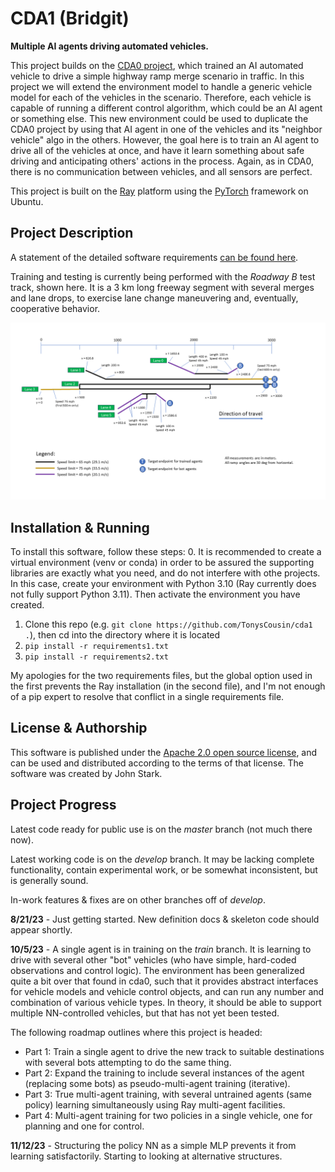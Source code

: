 # CDA1 (Bridgit)
**Multiple AI agents driving automated vehicles.**

This project builds on the [CDA0 project](https://github.com/TonysCousin/cda0), which trained an AI automated vehicle to drive a simple highway ramp merge scenario in traffic.
In this project we will extend the environment model to handle a generic vehicle model for each of the vehicles in the scenario.
Therefore, each vehicle is capable of running a different control algorithm, which could be an AI agent or something else.
This new environment could be used to duplicate the CDA0 project by using that AI agent in one of the vehicles and its "neighbor vehicle" algo in the others.
However, the goal here is to train an AI agent to drive all of the vehicles at once, and have it learn something about safe driving and anticipating others' actions in the process.
Again, as in CDA0, there is no communication between vehicles, and all sensors are perfect.

This project is built on the [Ray](https://www.ray.io) platform using the [PyTorch](https://pytorch.org) framework on Ubuntu.


## Project Description
A statement of the detailed software requirements [can be found here](docs/cda1_rqmts.txt).

Training and testing is currently being performed with the _Roadway B_ test track, shown here. It is a 3 km long freeway segment with several merges and lane drops, to exercise lane change maneuvering and, eventually, cooperative behavior.

![Roadway B](docs/images/RoadwayB_map.png)

## Installation & Running
To install this software, follow these steps:
0. It is recommended to create a virtual environment (venv or conda) in order to be assured the supporting libraries are exactly what you need, and do not interfere with othe projects. In this case, create your environment with Python 3.10 (Ray currently does not fully support Python 3.11). Then activate the environment you have created.
1. Clone this repo (e.g. `git clone https://github.com/TonysCousin/cda1 .`), then cd into the directory where it is located
2. `pip install -r requirements1.txt`
3. `pip install -r requirements2.txt`

My apologies for the two requirements files, but the global option used in the first prevents the Ray installation (in the second file), and I'm not enough of a pip expert to resolve that conflict in a single requirements file.

## License & Authorship
This software is published under the [Apache 2.0 open source license](LICENSE), and can be used and distributed according to the terms of that license.
The software was created by John Stark.

## Project Progress
Latest code ready for public use is on the _master_ branch (not much there now).

Latest working code is on the _develop_ branch. It may be lacking complete functionality, contain experimental work, or be somewhat inconsistent, but is generally sound.

In-work features & fixes are on other branches off of _develop_.

**8/21/23** - Just getting started. New definition docs & skeleton code should appear shortly.

**10/5/23** - A single agent is in training on the _train_ branch.
It is learning to drive with several other "bot" vehicles (who have simple, hard-coded observations and control logic). 
The environment has been generalized quite a bit over that found in cda0, such that it provides abstract interfaces for vehicle models and vehicle control objects, and can run any number and combination of various vehicle types.
In theory, it should be able to support multiple NN-controlled vehicles, but that has not yet been tested.

The following roadmap outlines where this project is headed:
- Part 1:  Train a single agent to drive the new track to suitable destinations with several bots attempting to do the same thing.
- Part 2:  Expand the training to include several instances of the agent (replacing some bots) as pseudo-multi-agent training (iterative).
- Part 3:  True multi-agent training, with several untrained agents (same policy) learning simultaneously using Ray multi-agent facilities.
- Part 4:  Multi-agent training for two policies in a single vehicle, one for planning and one for control.

**11/12/23** - Structuring the policy NN as a simple MLP prevents it from learning satisfactorily. Starting to looking at alternative structures.
